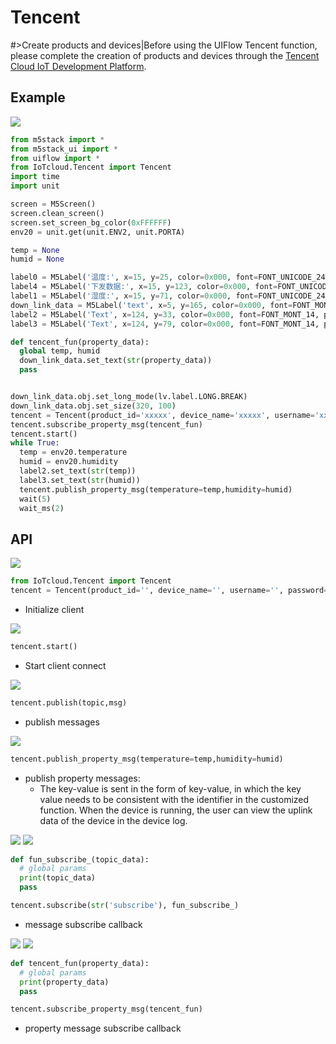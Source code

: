 # Tencent


#>Create products and devices|Before using the UIFlow Tencent function, please complete the creation of products and devices through the [Tencent Cloud IoT Development Platform](https://cloud.tencent.com/login?s_url=https%3A%2F%2Fconsole.cloud.tencent.com%2Fiotexplorer).

## Example

<img class="blockly_svg" src="https://m5stack.oss-cn-shenzhen.aliyuncs.com/resource/docs/static/assets/img/uiflow/blockly/iot_cloud/tencent/uiflow_block_tencent_example.svg">

```python
from m5stack import *
from m5stack_ui import *
from uiflow import *
from IoTcloud.Tencent import Tencent
import time
import unit

screen = M5Screen()
screen.clean_screen()
screen.set_screen_bg_color(0xFFFFFF)
env20 = unit.get(unit.ENV2, unit.PORTA)

temp = None
humid = None

label0 = M5Label('温度:', x=15, y=25, color=0x000, font=FONT_UNICODE_24, parent=None)
label4 = M5Label('下发数据:', x=15, y=123, color=0x000, font=FONT_UNICODE_24, parent=None)
label1 = M5Label('湿度:', x=15, y=71, color=0x000, font=FONT_UNICODE_24, parent=None)
down_link_data = M5Label('text', x=5, y=165, color=0x000, font=FONT_MONT_14, parent=None)
label2 = M5Label('Text', x=124, y=33, color=0x000, font=FONT_MONT_14, parent=None)
label3 = M5Label('Text', x=124, y=79, color=0x000, font=FONT_MONT_14, parent=None)

def tencent_fun(property_data):
  global temp, humid
  down_link_data.set_text(str(property_data))
  pass


down_link_data.obj.set_long_mode(lv.label.LONG.BREAK)
down_link_data.obj.set_size(320, 100)
tencent = Tencent(product_id='xxxxx', device_name='xxxxx', username='xxxxxxxxxx;12010126;YWLY7;1810721745', password='d7201f1da56972d46ffb9498a86d08ed51644d8d;hmacsha1', port=1883, keepalive=30)
tencent.subscribe_property_msg(tencent_fun)
tencent.start()
while True:
  temp = env20.temperature
  humid = env20.humidity
  label2.set_text(str(temp))
  label3.set_text(str(humid))
  tencent.publish_property_msg(temperature=temp,humidity=humid)
  wait(5)
  wait_ms(2)

```

## API

<img class="blockly_svg" src="https://m5stack.oss-cn-shenzhen.aliyuncs.com/resource/docs/static/assets/img/uiflow/blockly/iot_cloud/tencent/uiflow_block_tencent_init.svg">

```python
from IoTcloud.Tencent import Tencent
tencent = Tencent(product_id='', device_name='', username='', password='', port=1883, keepalive=0)
```

- Initialize client

<img class="blockly_svg" src="https://m5stack.oss-cn-shenzhen.aliyuncs.com/resource/docs/static/assets/img/uiflow/blockly/iot_cloud/tencent/uiflow_block_tencent_start.svg">

```python
tencent.start()
```

- Start client connect


<img class="blockly_svg" src="https://m5stack.oss-cn-shenzhen.aliyuncs.com/resource/docs/static/assets/img/uiflow/blockly/iot_cloud/tencent/uiflow_block_tencent_publish.svg">

```python
tencent.publish(topic,msg)
```

- publish messages

<img class="blockly_svg" src="https://m5stack.oss-cn-shenzhen.aliyuncs.com/resource/docs/static/assets/img/uiflow/blockly/iot_cloud/tencent/uiflow_block_tencent_publish_property_msg.svg">

```python
tencent.publish_property_msg(temperature=temp,humidity=humid)
```

- publish property messages:
  - The key-value is sent in the form of key-value, in which the key value needs to be consistent with the identifier in the customized function. When the device is running, the user can view the uplink data of the device in the device log.


<img class="blockly_svg" src="https://m5stack.oss-cn-shenzhen.aliyuncs.com/resource/docs/static/assets/img/uiflow/blockly/iot_cloud/tencent/uiflow_block_tencent_sub.svg">

<img class="blockly_svg" src="https://m5stack.oss-cn-shenzhen.aliyuncs.com/resource/docs/static/assets/img/uiflow/blockly/iot_cloud/tencent/uiflow_block_tencent_get_topic_data.svg">

```python
def fun_subscribe_(topic_data):
  # global params
  print(topic_data)
  pass

tencent.subscribe(str('subscribe'), fun_subscribe_)
```

- message subscribe callback

<img class="blockly_svg" src="https://m5stack.oss-cn-shenzhen.aliyuncs.com/resource/docs/static/assets/img/uiflow/blockly/iot_cloud/tencent/uiflow_block_tencent_sub_msg.svg">

<img class="blockly_svg" src="https://m5stack.oss-cn-shenzhen.aliyuncs.com/resource/docs/static/assets/img/uiflow/blockly/iot_cloud/tencent/uiflow_block_tencent_get_property_topic_data.svg">


```python
def tencent_fun(property_data):
  # global params
  print(property_data)
  pass

tencent.subscribe_property_msg(tencent_fun)
```

- property message subscribe callback

